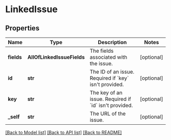 # LinkedIssue

## Properties
Name | Type | Description | Notes
------------ | ------------- | ------------- | -------------
**fields** | **AllOfLinkedIssueFields** | The fields associated with the issue. | [optional] 
**id** | **str** | The ID of an issue. Required if &#x60;key&#x60; isn&#x27;t provided. | [optional] 
**key** | **str** | The key of an issue. Required if &#x60;id&#x60; isn&#x27;t provided. | [optional] 
**_self** | **str** | The URL of the issue. | [optional] 

[[Back to Model list]](../README.md#documentation-for-models) [[Back to API list]](../README.md#documentation-for-api-endpoints) [[Back to README]](../README.md)


